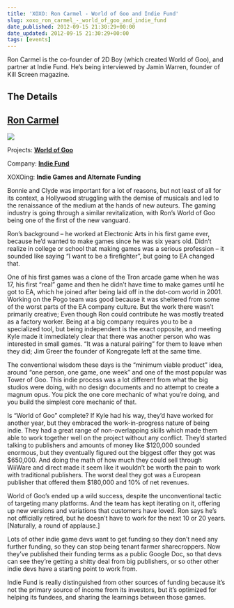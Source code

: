 ```yaml
---
title: 'XOXO: Ron Carmel - World of Goo and Indie Fund'
slug: xoxo_ron_carmel_-_world_of_goo_and_indie_fund
date_published: 2012-09-15 21:30:29+00:00
date_updated: 2012-09-15 21:30:29+00:00
tags: [events]
---
```

Ron Carmel is the co-founder of 2D Boy (which created World of Goo), and partner at Indie Fund. He’s being interviewed by Jamin Warren, founder of Kill Screen magazine.

## The Details

## [Ron Carmel](https://twitter.com/roncarmel)

![](/images/roncarmel_normal.jpg)

Projects: **[World of Goo](http://www.worldofgoo.com/)**

Company: **[Indie Fund](http://indie-fund.com/)**

XOXOing: **Indie Games and Alternate Funding**

Bonnie and Clyde was important for a lot of reasons, but not least of all for its context, a Hollywood struggling with the demise of musicals and led to the renaissance of the medium at the hands of new auteurs. The gaming industry is going through a similar revitalization, with Ron’s World of Goo being one of the first of the new vanguard.  

Ron’s background – he worked at Electronic Arts in his first game ever, because he’d wanted to make games since he was six years old. Didn’t realize in college or school that making games was a serious profession – it sounded like saying “I want to be a firefighter”, but going to EA changed that.  

One of his first games was a clone of the Tron arcade game when he was 17, his first “real” game and then he didn’t have time to make games until he got to EA, which he joined after being laid off in the dot-com world in 2001. Working on the Pogo team was good because it was sheltered from some of the worst parts of the EA company culture. But the work there wasn’t primarily creative; Even though Ron could contribute he was mostly treated as a factory worker. Being at a big company requires you to be a specialized tool, but being independent is the exact opposite, and meeting Kyle made it immediately clear that there was another person who was interested in small games. “It was a natural pairing” for them to leave when they did; Jim Greer the founder of Kongregate left at the same time.  

The conventional wisdom these days is the “minimum viable product” idea, around “one person, one game, one week” and one of the most popular was Tower of Goo. This indie process was a lot different from what the big studios were doing, with no design documents and no attempt to create a magnum opus. You pick the one core mechanic of what you’re doing, and you build the simplest core mechanic of that.  

Is “World of Goo” complete? If Kyle had his way, they’d have worked for another year, but they embraced the work-in-progress nature of being indie. They had a great range of non-overlapping skills which made them able to work together well on the project without any conflict. They’d started talking to publishers and amounts of money like $120,000 sounded enormous, but they eventually figured out the biggest offer they got was $650,000. And doing the math of how much they could sell through WiiWare and direct made it seem like it wouldn’t be worth the pain to work with traditional publishers. The worst deal they got was a European publisher that offered them $180,000 and 10% of net revenues.  

World of Goo’s ended up a wild success, despite the unconventional tactic of targeting many platforms. And the team has kept iterating on it, offering up new versions and variations that customers have loved. Ron says he’s not officially retired, but he doesn’t have to work for the next 10 or 20 years. [Naturally, a round of applause.]  

Lots of other indie game devs want to get funding so they don’t need any further funding, so they can stop being tenant farmer sharecroppers. Now they’ve published their funding terms as a public Google Doc, so that devs can see they’re getting a shitty deal from big publishers, or so other other indie devs have a starting point to work from.  

Indie Fund is really distinguished from other sources of funding because it’s not the primary source of income from its investors, but it’s optimized for helping its fundees, and sharing the learnings between those games.
